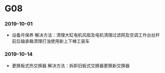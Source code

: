 ﻿# G08
### 2019-10-01
* 设备月保养 解决方法：清理大缸电机风扇及电机清理过滤网及空调工作台丝杆前后轴承箱清理打油使用新上下棒工装车
### 2019-10-14
* 更换板式热交换器 解决方法：拆卸旧板式交换器更换新交换器




































